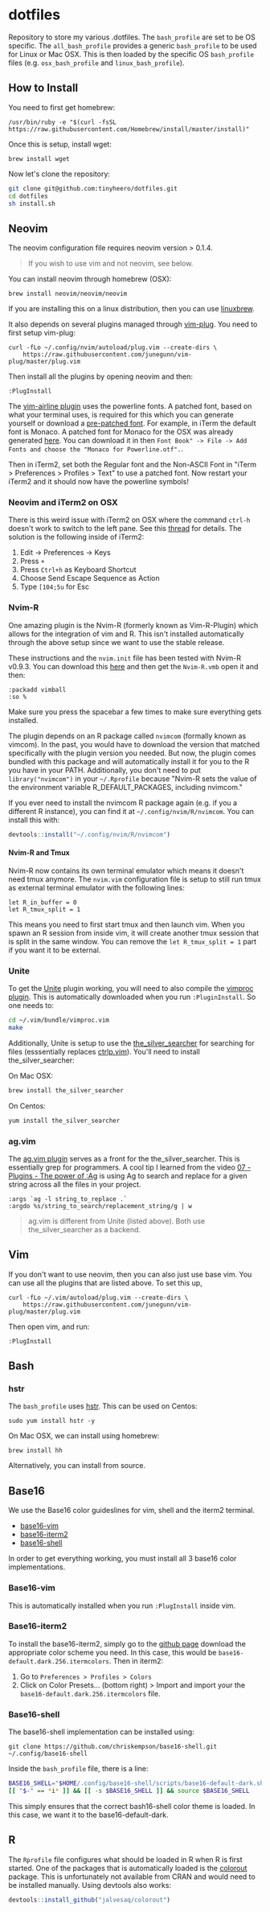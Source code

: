 # dotfiles

Repository to store my various .dotfiles. The `bash_profile` are set to be OS specific. The `all_bash_profile` provides a generic `bash_profile` to be used for Linux or Mac OSX. This is then loaded by the specific OS `bash_profile` files (e.g. `osx_bash_profile` and `linux_bash_profile`).

## How to Install

You need to first get homebrew:

```
/usr/bin/ruby -e "$(curl -fsSL https://raw.githubusercontent.com/Homebrew/install/master/install)"
```

Once this is setup, install wget:

```
brew install wget
```

Now let's clone the repository:

```bash
git clone git@github.com:tinyheero/dotfiles.git
cd dotfiles
sh install.sh
```

## Neovim

The neovim configuration file requires neovim version > 0.1.4. 

> If you wish to use vim and not neovim, see below.

You can install neovim through homebrew (OSX): 

```{bash}
brew install neovim/neovim/neovim
```

If you are installing this on a linux distribution, then you can use [linuxbrew](http://linuxbrew.sh/). 

It also depends on several plugins managed through [vim-plug](https://github.com/junegunn/vim-plug). You need to first setup vim-plug:

```{bash}
curl -fLo ~/.config/nvim/autoload/plug.vim --create-dirs \
    https://raw.githubusercontent.com/junegunn/vim-plug/master/plug.vim
```

Then install all the plugins by opening neovim and then:

```
:PlugInstall
```

The [vim-airline plugin](https://github.com/vim-airline/vim-airline) uses the powerline fonts. A patched font, based on what your terminal uses, is required for this which you can generate yourself or download a [pre-patched font](https://github.com/powerline/fonts). For example, in iTerm the default font is Monaco. A patched font for Monaco for the OSX was already generated [here](https://gist.github.com/baopham/1838072#file-monaco-powerline-otf). You can download it in then `Font Book" -> File -> Add Fonts and choose the "Monaco for Powerline.otf".`. 

Then in iTerm2, set both the Regular font and the Non-ASCII Font in "iTerm > Preferences > Profiles > Text" to use a patched font. Now restart your iTerm2 and it should now have the powerline symbols!

### Neovim and iTerm2 on OSX

There is this weird issue with iTerm2 on OSX where the command `ctrl-h` doesn't work to switch to the left pane. See this [thread](https://github.com/neovim/neovim/issues/2048) for details. The solution is the following inside of iTerm2:

1. Edit -> Preferences -> Keys
1. Press `+`
1. Press `Ctrl+h` as Keyboard Shortcut
1. Choose Send Escape Sequence as Action
1. Type `[104;5u` for Esc

### Nvim-R

One amazing plugin is the Nvim-R (formerly known as Vim-R-Plugin) which allows for the integration of vim and R. This isn't installed automatically through the above setup since we want to use the stable release. 

These instructions and the `nvim.init` file has been tested with Nvim-R v0.9.3. You can download this [here](http://www.vim.org/scripts/script.php?script_id=2628) and then get the `Nvim-R.vmb` open it and then:

```
:packadd vimball
:so %
```

Make sure you press the spacebar a few times to make sure everything gets installed. 

The plugin depends on an R package called `nvimcom` (formally known as vimcom). In the past, you would have to download the version that matched specifically with the plugin version you needed. But now, the plugin comes bundled with this package and will automatically install it for you to the R you have in your PATH. Additionally, you don't need to put `library("nvimcom")` in your `~/.Rprofile` because "Nvim-R sets the value of the environment variable R_DEFAULT_PACKAGES, including nvimcom."

If you ever need to install the nvimcom R package again (e.g. if you a different R instance), you can find it at `~/.config/nvim/R/nvimcom`. You can install this with:

```r
devtools::install("~/.config/nvim/R/nvimcom")
```

#### Nvim-R and Tmux

Nvim-R now contains its own terminal emulator which means it doesn't need tmux anymore. The `nvim.vim` configuration file is setup to still run tmux as external terminal emulator with the following lines:

```
let R_in_buffer = 0
let R_tmux_split = 1
```

This means you need to first start tmux and then launch vim. When you spawn an R session from inside vim, it will create another tmux session that is split in the same window. You can remove the `let R_tmux_split = 1` part if you want it to be external.

### Unite

To get the [Unite](https://github.com/Shougo/unite.vim) plugin working, you will need to also compile the [vimproc plugin](https://github.com/Shougo/vimproc.vim). This is automatically downloaded when you run `:PluginInstall`. So one needs to:

```bash
cd ~/.vim/bundle/vimproc.vim
make
```

Additionally, Unite is setup to use the [the_silver_searcher](https://github.com/ggreer/the_silver_searcher) for searching for files (esssentially replaces [ctrlp.vim](https://github.com/ctrlpvim/ctrlp.vim)). You'll need to install the_silver_searcher:

On Mac OSX:

```bash
brew install the_silver_searcher
```

On Centos:

```bash
yum install the_silver_searcher
```

### ag.vim

The [ag.vim plugin](https://github.com/rking/ag.vim) serves as a front for the the_silver_searcher. This is essentially grep for programmers. A cool tip I learned from the video [07 - Plugins - The power of :Ag](https://www.youtube.com/watch?v=XzN4h4dj4cE) is using Ag to search and replace for a given string across all the files in your project.

```
:args `ag -l string_to_replace .`
:argdo %s/string_to_search/replacement_string/g | w
```

> ag.vim is different from Unite (listed above). Both use the_silver_searcher as a backend.

## Vim

If you don't want to use neovim, then you can also just use base vim. You can use all the plugins that are listed above. To set this up,

```
curl -fLo ~/.vim/autoload/plug.vim --create-dirs \
    https://raw.githubusercontent.com/junegunn/vim-plug/master/plug.vim
```

Then open vim, and run:

```
:PlugInstall
```

## Bash

### hstr

The `bash_profile` uses [hstr](https://github.com/dvorka/hstr). This can be used on Centos:

```
sudo yum install hstr -y
```

On Mac OSX, we can install using homebrew:

```
brew install hh
```

Alternatively, you can install from source.

## Base16

We use the Base16 color guideslines for vim, shell and the iterm2 terminal.

* [base16-vim](https://github.com/chriskempson/base16-vim)
* [base16-iterm2](https://github.com/chriskempson/base16-iterm2)
* [base16-shell](https://github.com/chriskempson/base16-shell)

In order to get everything working, you must install all 3 base16 color implementations.

### Base16-vim

This is automatically installed when you run `:PlugInstall` inside vim.

### Base16-iterm2

To install the base16-iterm2, simply go to the [github page](https://github.com/chriskempson/base16-iterm2) download the appropriate color scheme you need. In this case, this would be `base16-default.dark.256.itermcolors`. Then in iterm2:

1. Go to `Preferences > Profiles > Colors` 
2. Click on Color Presets... (bottom right) > Import and import your the `base16-default.dark.256.itermcolors` file.

### Base16-shell

The base16-shell implementation can be installed using:

```
git clone https://github.com/chriskempson/base16-shell.git ~/.config/base16-shell
```

Inside the `bash_profile` file, there is a line:

```bash
BASE16_SHELL="$HOME/.config/base16-shell/scripts/base16-default-dark.sh"
[[ "$-" == *i* ]] && [[ -s $BASE16_SHELL ]] && source $BASE16_SHELL
```

This simply ensures that the correct bash16-shell color theme is loaded. In this case, we want it to the base16-default-dark.

## R

The `Rprofile` file configures what should be loaded in R when R is first started. One of the packages that is automatically loaded is the [colorout](https://github.com/jalvesaq/colorout) package. This is unfortunately not available from CRAN and would need to be installed manually. Using devtools also works:

```r
devtools::install_github("jalvesaq/colorout")
```
